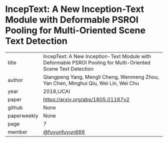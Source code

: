 # IncepText: A New Inception-Text Module with Deformable PSROI Pooling for Multi-Oriented Scene Text Detection

|  |  |
| :--- | :--- |
| title | IncepText: A New Inception-Text Module with Deformable PSROI Pooling for Multi-Oriented Scene Text Detection |
| author | Qiangpeng Yang, Mengli Cheng, Wenmeng Zhou, Yan Chen, Minghui Qiu, Wei Lin, Wei Chu |
| year | 2018,IJCAI |
| paper |https://arxiv.org/abs/1805.01167v2|
| github |  None |
| paperweekly | None |
| page | 7 |
| member | [@fuyunfuyun666](https://github.com/fuyunfuyun666) |
